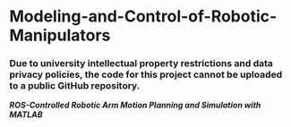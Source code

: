 # Modeling-and-Control-of-Robotic-Manipulators

### Due to university intellectual property restrictions and data privacy policies, the code for this project cannot be uploaded to a public GitHub repository.
**_ROS-Controlled Robotic Arm Motion Planning and Simulation with MATLAB_**

